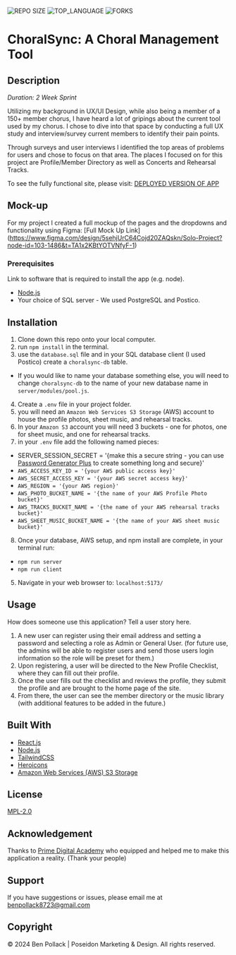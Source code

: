 ![REPO SIZE](https://img.shields.io/github/repo-size/bpol87/choralsync.svg?style=flat-square)
![TOP_LANGUAGE](https://img.shields.io/github/languages/top/bpol87/choralsync.svg?style=flat-square)
![FORKS](https://img.shields.io/github/forks/bpol87/choralsync.svg?style=social)

# ChoralSync: A Choral Management Tool

## Description

_Duration: 2 Week Sprint_

Utilizing my background in UX/UI Design, while also being a member of a 150+ member chorus, I have heard a lot of gripings about the current tool used by my chorus. I chose to dive into that space by conducting a full UX study and interview/survey current members to identify their pain points.

Through surveys and user interviews I identified the top areas of problems for users and chose to focus on that area. The places I focused on for this project are Profile/Member Directory as well as Concerts and Rehearsal Tracks. 

To see the fully functional site, please visit: [DEPLOYED VERSION OF APP](www.heroku.com)

## Mock-up
For my project I created a full mockup of the pages and the dropdowns and functionality using Figma: [Full Mock Up Link] (https://www.figma.com/design/5sehjUrC64Cojd20ZAQskn/Solo-Project?node-id=103-1486&t=TA1x2KBtYOTVNfyF-1)


### Prerequisites

Link to software that is required to install the app (e.g. node).

- [Node.js](https://nodejs.org/en)
- Your choice of SQL server - We used PostgreSQL and Postico.



## Installation

1. Clone down this repo onto your local computer.
2. run `npm install` in the terminal.
3. use the `database.sql` file and in your SQL database client (I used Postico) create a `choralsync-db` table. 
- If you would like to name your database something else, you will need to change `choralsync-db` to the name of your new database name in `server/modules/pool.js`.
4. Create a `.env` file in your project folder.
5. you will need an `Amazon Web Services S3 Storage` (AWS) account to house the profile photos, sheet music, and rehearsal tracks.
6. In your `Amazon S3` account you will need 3 buckets - one for photos, one for sheet music, and one for rehearsal tracks.
7. in your `.env` file add the following named pieces:
  - SERVER_SESSION_SECRET = '{make this a secure string - you can use [Password Generator Plus](https://passwordsgenerator.net) to create something long and secure}'
  - `AWS_ACCESS_KEY_ID = '{your AWS public access key}'`
  - `AWS_SECRET_ACCESS_KEY = '{your AWS secret access key}'`
  - `AWS_REGION = '{your AWS region}'`
  - `AWS_PHOTO_BUCKET_NAME = '{the name of your AWS Profile Photo bucket}'`
  - `AWS_TRACKS_BUCKET_NAME = '{the name of your AWS rehearsal tracks bucket}'`
  - `AWS_SHEET_MUSIC_BUCKET_NAME = '{the name of your AWS sheet music bucket}'`
8. Once your database, AWS setup, and npm install are complete, in your terminal run: 
- `npm run server`
- `npm run client`
5. Navigate in your web browser to: `localhost:5173/`

## Usage
How does someone use this application? Tell a user story here.

1. A new user can register using their email address and setting a password and selecting a role as Admin or General User. (for future use, the admins will be able to register users and send those users login information so the role will be preset for them.)
2. Upon registering, a user will be directed to the New Profile Checklist, where they can fill out their profile.
3. Once the user fills out the checklist and reviews the profile, they submit the profile and are brought to the home page of the site.
4. From there, the user can see the member directory or the music library (with additional features to be added in the future.)

## Built With

- [React.js](https://react.dev/)
- [Node.js](https://nodejs.org/en)
- [TailwindCSS](https://tailwindcss.com/)
- [Heroicons](https://heroicons.com/)
- [Amazon Web Services (AWS) S3 Storage](https://aws.amazon.com/)



## License
[MPL-2.0](https://choosealicense.com/licenses/mpl-2.0/)

## Acknowledgement
Thanks to [Prime Digital Academy](www.primeacademy.io) who equipped and helped me to make this application a reality. (Thank your people)

## Support
If you have suggestions or issues, please email me at [benpollack8723@gmail.com](www.google.com)

## Copyright
© 2024 Ben Pollack | Poseidon Marketing & Design. All rights reserved.